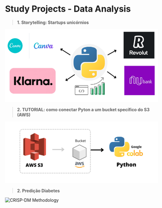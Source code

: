 # Study Projects - Data Analysis

> **1. Storytelling: Startups unicórnios**

<img width="600" alt="Startups by countries (percentage)" src="https://github.com/OviedoVR/DA_Estudo/blob/main/images/Storytelling_startups.png">

> **2. TUTORIAL: como conectar Pyton a um bucket specífico do S3 (AWS)**

<img width="750" alt="CRISP-DM Methodology" src="https://github.com/OviedoVR/DA_Estudo/blob/main/S3-to-Python.png">

> **2. Predição Diabetes**

<img width="450" alt="CRISP-DM Methodology" src="https://github.com/OviedoVR/Data_Analysis_ProjetosDeEstudo/blob/main/Diabetes_Prediction/CRISP_DM.png">
